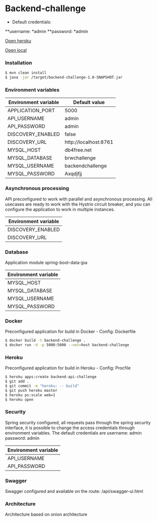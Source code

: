 # Backend-challenge


* Default credentials:

**username: *admin 
**password: *admin

[Open heroku](https://backend-api-challenge.herokuapp.com/api/swagger-ui.html)

[Open local](http://localhost:5000/api/swagger-ui.html)


### Installation

```sh
$ mvn clean install
$ java -jar /target/backend-challenge-1.0-SNAPSHOT.jar
```

### Environment variables

| Environment variable | Default value |
| ------ | ------ |
| APPLICATION_PORT | 5000 |
| API_USERNAME | admin |
| API_PASSWORD | admin |
| DISCOVERY_ENABLED | false |
| DISCOVERY_URL | http://localhost:8761 |
| MYSQL_HOST | db4free.net |
| MYSQL_DATABASE | brwchallenge |
| MYSQL_USERNAME | backendchallenge |
| MYSQL_PASSWORD | Axqdjfjj |

### Asynchronous processing

API preconfigured to work with parallel and asynchronous processing.
All usecases are ready to work with the Hystrix circuit breaker, and you can configure the application to work in multiple instances.

| Environment variable |
| ------ |
| DISCOVERY_ENABLED |
| DISCOVERY_URL |

### Database

Application module spring-boot-data-jpa

| Environment variable |
| ------ |
| MYSQL_HOST |
| MYSQL_DATABASE |
| MYSQL_USERNAME |
| MYSQL_PASSWORD |

### Docker

Preconfigured application for build in Docker - Config: Dockerfile

```sh
$ docker build -t backend-challenge .
$ docker run -d -p 5000:5000 --net=host backend-challenge
```

### Heroku

Preconfigured application for build in Heroku - Config: Procfile

```sh
$ heroku apps:create backend-api-challenge
$ git add .
$ git commit -m "heroku: -- build"
$ git push heroku master
$ heroku ps:scale web=1
$ heroku open
```

### Security

Spring security configured, all requests pass through the spring security interface, it is possible to change the access credentials through environment variables. The default credentials are username: admin password: admin

| Environment variable |
| ------ |
| API_USERNAME |
| API_PASSWORD |

### Swagger

Swagger configured and available on the route: /api/swagger-ui.html

### Architecture
Architecture based on onion architecture
